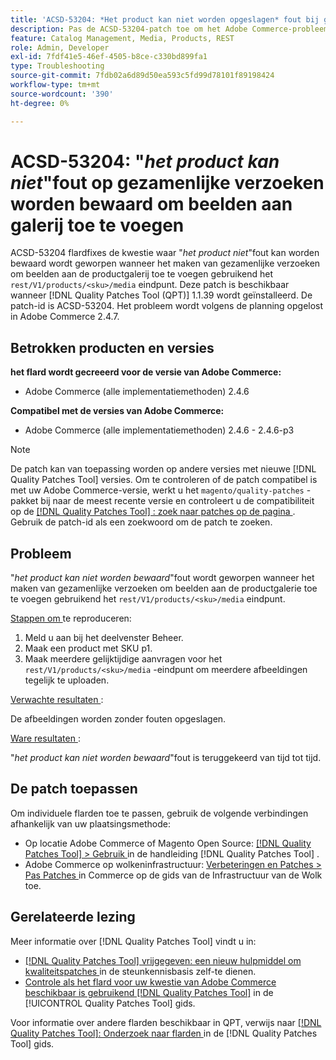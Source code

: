 ```yaml
---
title: 'ACSD-53204: *Het product kan niet worden opgeslagen* fout bij gelijktijdige aanvragen om afbeeldingen toe te voegen aan galerie'
description: Pas de ACSD-53204-patch toe om het Adobe Commerce-probleem op te lossen, waarbij de fout *Het product kan niet worden opgeslagen* wordt gegenereerd bij gelijktijdige aanvragen om afbeeldingen aan de productgalerie toe te voegen met behulp van het eindpunt rest/V1/products/&lt;sku&gt;/media.
feature: Catalog Management, Media, Products, REST
role: Admin, Developer
exl-id: 7fdf41e5-46ef-4505-b8ce-c330bd899fa1
type: Troubleshooting
source-git-commit: 7fdb02a6d89d50ea593c5fd99d78101f89198424
workflow-type: tm+mt
source-wordcount: '390'
ht-degree: 0%

---
```


# ACSD-53204: &quot;*het product kan niet*&quot;fout op gezamenlijke verzoeken worden bewaard om beelden aan galerij toe te voegen

ACSD-53204 flardfixes de kwestie waar &quot;*het product niet*&quot;fout kan worden bewaard wordt geworpen wanneer het maken van gezamenlijke verzoeken om beelden aan de productgalerij toe te voegen gebruikend het `rest/V1/products/<sku>/media` eindpunt. Deze patch is beschikbaar wanneer [!DNL Quality Patches Tool (QPT)] 1.1.39 wordt geïnstalleerd. De patch-id is ACSD-53204. Het probleem wordt volgens de planning opgelost in Adobe Commerce 2.4.7.

## Betrokken producten en versies

**het flard wordt gecreeerd voor de versie van Adobe Commerce:**

* Adobe Commerce (alle implementatiemethoden) 2.4.6

**Compatibel met de versies van Adobe Commerce:**

* Adobe Commerce (alle implementatiemethoden) 2.4.6 - 2.4.6-p3

>[!NOTE]
>
>De patch kan van toepassing worden op andere versies met nieuwe [!DNL Quality Patches Tool] versies. Om te controleren of de patch compatibel is met uw Adobe Commerce-versie, werkt u het `magento/quality-patches` -pakket bij naar de meest recente versie en controleert u de compatibiliteit op de [[!DNL Quality Patches Tool] : zoek naar patches op de pagina ](https://experienceleague.adobe.com/tools/commerce-quality-patches/index.html?lang=nl-NL) . Gebruik de patch-id als een zoekwoord om de patch te zoeken.

## Probleem

&quot;*het product kan niet worden bewaard*&quot;fout wordt geworpen wanneer het maken van gezamenlijke verzoeken om beelden aan de productgalerie toe te voegen gebruikend het `rest/V1/products/<sku>/media` eindpunt.

<u> Stappen om </u> te reproduceren:

1. Meld u aan bij het deelvenster Beheer.
1. Maak een product met SKU p1.
1. Maak meerdere gelijktijdige aanvragen voor het `rest/V1/products/<sku>/media` -eindpunt om meerdere afbeeldingen tegelijk te uploaden.

<u> Verwachte resultaten </u>:

De afbeeldingen worden zonder fouten opgeslagen.

<u> Ware resultaten </u>:

&quot;*het product kan niet worden bewaard*&quot;fout is teruggekeerd van tijd tot tijd.

## De patch toepassen

Om individuele flarden toe te passen, gebruik de volgende verbindingen afhankelijk van uw plaatsingsmethode:

* Op locatie Adobe Commerce of Magento Open Source: [[!DNL Quality Patches Tool] > Gebruik ](/help/tools/quality-patches-tool/usage.md) in de handleiding [!DNL Quality Patches Tool] .
* Adobe Commerce op wolkeninfrastructuur: [ Verbeteringen en Patches > Pas Patches ](https://experienceleague.adobe.com/docs/commerce-cloud-service/user-guide/develop/upgrade/apply-patches.html?lang=nl-NL) in Commerce op de gids van de Infrastructuur van de Wolk toe.

## Gerelateerde lezing

Meer informatie over [!DNL Quality Patches Tool] vindt u in:

* [[!DNL Quality Patches Tool]  vrijgegeven: een nieuw hulpmiddel om kwaliteitspatches ](https://experienceleague.adobe.com/nl/docs/commerce-operations/tools/quality-patches-tool/quality-patches-tool-to-self-serve-quality-patches) in de steunkennisbasis zelf-te dienen.
* [ Controle als het flard voor uw kwestie van Adobe Commerce beschikbaar is gebruikend  [!DNL Quality Patches Tool]](/help/tools/quality-patches-tool/patches-available-in-qpt/check-patch-for-magento-issue-with-magento-quality-patches.md) in de [!UICONTROL Quality Patches Tool] gids.


Voor informatie over andere flarden beschikbaar in QPT, verwijs naar [[!DNL Quality Patches Tool]: Onderzoek naar flarden ](https://experienceleague.adobe.com/tools/commerce-quality-patches/index.html?lang=nl-NL) in de [!DNL Quality Patches Tool] gids.
